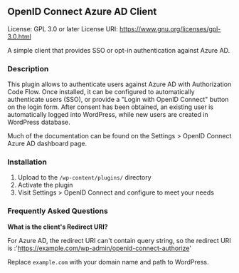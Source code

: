 ## OpenID Connect Azure AD Client

License: GPL 3.0 or later
License URI: https://www.gnu.org/licenses/gpl-3.0.html

A simple client that provides SSO or opt-in authentication against Azure AD.

### Description

This plugin allows to authenticate users against Azure AD with Authorization Code Flow.
Once installed, it can be configured to automatically authenticate users (SSO), or provide a "Login with OpenID Connect"
button on the login form. After consent has been obtained, an existing user is automatically logged into WordPress, while new users are created in WordPress database.

Much of the documentation can be found on the Settings > OpenID Connect Azure AD dashboard page.

### Installation

1. Upload to the `/wp-content/plugins/` directory
1. Activate the plugin
1. Visit Settings > OpenID Connect and configure to meet your needs


### Frequently Asked Questions

**What is the client's Redirect URI?**

For Azure AD, the redirect URI can't contain query string, so the redirect URI is :'https://example.com/wp-admin/openid-connect-authorize'

Replace `example.com` with your domain name and path to WordPress.
